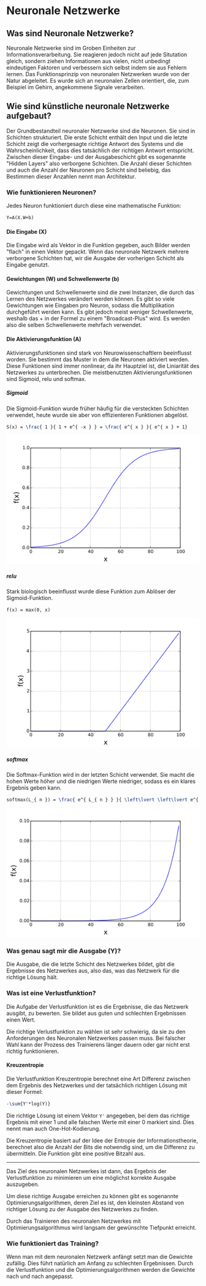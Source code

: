 # Neuronale Netzwerke

## Was sind Neuronale Netzwerke?
Neuronale Netzwerke sind im Groben Einheiten zur Informationsverarbeitung. Sie reagieren jedoch nicht auf jede 
Situtation gleich, sondern ziehen Informationen aus vielen, nicht unbedingt eindeutigen Faktoren und 
verbessern sich selbst indem sie aus Fehlern lernen.
Das Funktionsprinzip von neuronalen Netzwerken wurde von der Natur abgeleitet. Es wurde sich an neuronalen Zellen
orientiert, die, zum Beispiel im Gehirn, angekommene Signale verarbeiten.

## Wie sind künstliche neuronale Netzwerke aufgebaut?
Der Grundbestandteil neuronaler Netzwerke sind die Neuronen. Sie sind in Schichten strukturiert.
Die erste Schicht enthält den Input und die letzte Schicht zeigt die vorhergesagte richtige Antwort des Systems und die 
Wahrscheinlichkeit, dass dies tatsächlich der richtigen Antwort entspricht.
Zwischen dieser Eingabe- und der Ausgabeschicht gibt es sogenannte "Hidden Layers" also verborgene Schichten. Die Anzahl
dieser Schichten und auch die Anzahl der Neuronen pro Schicht sind beliebig, das Bestimmen dieser Anzahlen nennt man Architektur.

### Wie funktionieren Neuronen? 
Jedes Neuron funktioniert durch diese eine mathematische Funktion:

```latex
Y=A(X.W+b)
```

#### Die Eingabe (X)
Die Eingabe wird als Vektor in die Funktion gegeben, auch Bilder werden "flach" in einen Vektor gepackt.
Wenn das neuronale Netzwerk mehrere verborgene Schichten hat, wir die Ausgabe der vorherigen Schicht als Eingabe genutzt.

#### Gewichtungen (W) und Schwellenwerte (b)
Gewichtungen und Schwellenwerte sind die zwei Instanzen, die durch das Lernen des Netzwerkes verändert werden können.
Es gibt so viele Gewichtungen wie Eingaben pro Neuron, sodass die Multiplikation durchgeführt werden kann. 
Es gibt jedoch meist weniger Schwellenwerte, weshalb das + in der Formel zu einem "Broadcast-Plus" wird. 
Es werden also die selben Schwellenwerte mehrfach verwendet.

#### Die Aktivierungsfunktion (A)
Aktivierungsfunktionen sind stark von Neurowissenschaftlern beeinflusst worden. Sie bestimmt das Muster in dem die 
Neuronen aktiviert werden. Diese Funktionen sind immer nonlinear, da ihr Hauptziel ist, die Liniarität des Netzwerkes zu unterbrechen.
Die meistbenutzten Aktivierungsfunktionen sind Sigmoid, relu und softmax.

##### Sigmoid
Die Sigmoid-Funktion wurde früher häufig für die versteckten Schichten verwendet, heute wurde sie aber von effizienteren 
Funktionen abgelöst.

```latex
S(x) = \frac{ 1 }{ 1 + e^{ -x } } = \frac{ e^{ x } }{ e^{ x } + 1}
```

![sigmoid](https://raw.githubusercontent.com/felar/robug/master/pictures_gifs/sigmoid.png)

##### relu
Stark biologisch beeinflusst wurde diese Funktion zum Ablöser der Sigmoid-Funktion.

```latex
f(x) = max(0, x)
```
![relu](https://raw.githubusercontent.com/felar/robug/master/pictures_gifs/relu.png)

##### softmax
Die Softmax-Funktion wird in der letzten Schicht verwendet. Sie macht die hohen Werte höher und die niedrigen Werte niedriger, sodass
es ein klares Ergebnis geben kann.

```latex
softmax(L_{ n }) = \frac{ e^{ L_{ n } } }{ \left\lvert \left\lvert e^{ L } \right\rvert \right\rvert }
```
![softmax](https://raw.githubusercontent.com/felar/robug/master/pictures_gifs/softmax.png)

### Was genau sagt mir die Ausgabe (Y)?
Die Ausgabe, die die letzte Schicht des Netzwerkes bildet, gibt die Ergebnisse des Netzwerkes aus, also das, was das Netzwerk 
für die richtige Lösung hält.

### Was ist eine Verlustfunktion?
Die Aufgabe der Verlustfunktion ist es die Ergebnisse, die das Netzwerk ausgibt, zu bewerten. 
Sie bildet aus guten und schlechten Ergebnissen einen Wert.

Die richtige Verlustfunktion zu wählen ist sehr schwierig, da sie zu den Anforderungen des Neuronalen Netzwerkes passen muss.
Bei falscher Wahl kann der Prozess des Trainierens länger dauern oder gar nicht erst richtig funktionieren.
 
#### Kreuzentropie
Die Verlustfunktion Kreuzentropie berechnet eine Art Differenz zwischen dem Ergebnis des Netzwerkes und der tatsächlich richtigen Lösung
mit dieser Formel:
 ```latex
-\sum{Y'*log(Y)}
```
Die richtige Lösung ist einem Vektor `Y'` angegeben, bei dem das richtige Ergebnis mit einer 1 und alle falschen Werte mit 
einer 0 markiert sind. Dies nennt man auch One-Hot-Kodierung.

Die Kreuzentropie basiert auf der Idee der Entropie der Informationstheorie, berechnet also die Anzahl der Bits die notwendig sind,
um die Differenz zu übermitteln. Die Funktion gibt eine positive Bitzahl aus.

___

Das Ziel des neuronalen Netzwerkes ist dann, das Ergebnis der Verlustfunktion zu minimieren um eine möglichst 
korrekte Ausgabe auszugeben.

Um diese richtige Ausgabe erreichen zu können gibt es sogenannte Optimierungsalgorithmen, deren Ziel es ist,
den kleinsten Abstand von richtiger Lösung zu der Ausgabe des Netzwerkes zu finden.

Durch das Trainieren des neuronalen Netzwerkes mit Optimierungsalgorithmus wird langsam der gewünschte Tiefpunkt erreicht.

### Wie funktioniert das Training?
Wenn man mit dem neuronalen Netzwerk anfängt setzt man die Gewichte zufällig. Dies führt natürlich am Anfang zu
schlechten Ergebnissen. Durch die Verlustfunktion und die Optimierungsalgorithmen werden die Gewichte nach 
und nach angepasst.